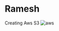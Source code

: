 # Ramesh
Creating Aws S3
![aws](https://user-images.githubusercontent.com/88225707/158073712-b06018cd-3dfa-4a2d-8f6d-0c4cc18690a5.png)
